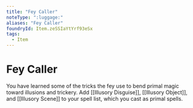 ```yaml
---
title: "Fey Caller"
noteType: ":luggage:"
aliases: "Fey Caller"
foundryId: Item.zeSSIaYtYrf93eSx
tags:
  - Item
---
```


# Fey Caller

You have learned some of the tricks the fey use to bend primal magic toward illusions and trickery. Add [[Illusory Disguise]], [[Illusory Object]], and [[Illusory Scene]] to your spell list, which you cast as primal spells.
